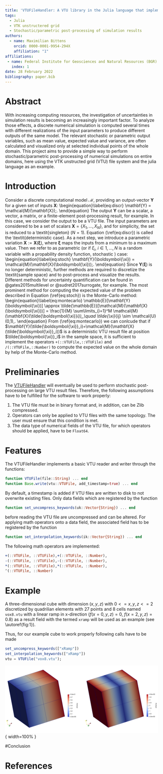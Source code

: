 ```yaml
---
title: 'VTUFileHandler: A VTU library in the Julia language that implements an algebra for basic mathematical operations on VTU data'
tags:
  - Julia
  - VTK unstructered grid
  - Stochastic/parametric post-processing of simulation results
authors:
  - name: Maximilian Bittens
    orcid: 0000-0001-9954-294X
    affiliation: "1"
affiliations:
 - name: Federal Institute for Geosciences and Natural Resources (BGR)
   index: 1
date: 28 February 2022
bibliography: paper.bib
---
```


# Abstract

With increasing computing resources, the investigation of uncertainties in simulation results is becoming an increasingly important factor. To analyze those effects, a discrete numerical simulation is computed several times with different realizations of the input parameters to produce different outputs of the same model. The relevant stochastic or parametric output variables, such as mean value, expected value and variance, are often calculated and visualized only at selected individual points of the whole domain. This project aims to provide a simple way to perform stochastic/parametric post-processing of numerical simulations on entire domains, here using the VTK unstructed grid (VTU) file system and the julia language as an example.

# Introduction

Consider a discrete computational model $\mathcal{M}$, providing an output-vector $\mathbf{Y}$ for a given set of inputs $\mathbf{X}$:
\begin{equation}\label{eq:discr}
\mathbf{Y} = \mathcal{M}(\mathbf{X})\;.
\end{equation}
The output $\mathbf{Y}$ can be a scalar, a vector, a matrix, or a finite-element post-processing result, for example. In this case, we consider the output to be a VTU file. The input parameters are considered to be a set of scalars $\mathbf{X}= \{X_1,...,X_N\}$, and for simplicity, the set is reduced to a \textit{singleton} ($N=1$). Equation (\ref{eq:discr}) is called the \textit{deterministic case}. As a next step, we introduce a parametric variation $\mathbf{X}:=\mathbf{X}(\boldsymbol{\xi})$, where $\boldsymbol{\xi}$ maps the inputs from a minimum to a maximum value. Then we refer to as parametric (or if $\xi_i$, $i\in{1,...,N}$ is a random variable with a propability density function, stochastic ) case:
\begin{equation}\label{eq:stoch}
\mathbf{Y}(\boldsymbol{\xi}) = \mathcal{M}(\mathbf{X}(\boldsymbol{\xi}))\;.
\end{equation}
Since $\mathbf{Y}(\boldsymbol{\xi})$ is no longer deterministic, further methods are required to discretize the \textit{sample space} and to post-process and visualize the results. Different methods for uncertainty quantification can be found in @gates2015multilevel or @sudret2017surrogate, for example.
The most prominent method for computing the expected value of the problem described in Equation (\ref{eq:stoch}) is the Monte-Carlo method:
\begin{equation}\label{eq:montecarlo}
\mathbb{E}[\mathbf{Y}(\boldsymbol{\xi})] \approx \tilde{\mathbb{E}}[\mathcal{M}(\mathbf{X}(\boldsymbol{\xi}))] = \frac{1}{M} \sum\limits_{i=1}^M \mathcal{M}(\mathbf{X}(\tilde{\boldsymbol{\xi}}_i))\,,\quad
\tilde{\xi}_{ij} \sim \mathcal{U}(0,1)\,.
\end{equation} 
From (\ref{eq:montecarlo}) we can conlcude that if $\mathbf{Y}(\tilde{\boldsymbol{\xi}}_i)=\mathcal{M}(\mathbf{X}(\tilde{\boldsymbol{\xi}}_i))$ is a deterministic VTU result file at position $\tilde{\boldsymbol{\xi}}_i$ in the sample space, it is sufficient to implement the operators `+(::VTUFile,::VTUFile)` and `/(::VTUFile,::Number)` to compute the expected value on the whole domain by help of the Monte-Carlo method.

# Preliminaries 

The [VTUFileHandler](https://github.com/baxmittens/VTUFileHandler) will eventually be used to perform stochastic post-processing on large VTU result files. Therefore, the following assumptions have to be fulfilled for the software to work properly:

1. The VTU file must be in binary format and, in addition, can be Zlib compressed.
2. Operators can only be applied to VTU files with the same topology. The user must ensure that this condition is met.
3. The data type of numerical fields of the VTU file, for which operators should be applied, have to be `Float64`.

# Features
The VTUFileHandler implements a basic VTU reader and writer through the functions:
```julia
function VTUFile(file::String) ... end 
function Base.write(vtu::VTUFile, add_timestamp=true) ... end
```
By default, a timestamp is added if VTU files are written to disk to not overwrite existing files. Only data fields which are registered by the function 
```julia
function set_uncompress_keywords(uk::Vector{String}) ... end
```
before reading the VTU file are uncompressed and can be altered. For applying math operators onto a data field, the associated field has to be registered by the function 
```julia
function set_interpolation_keywords(ik::Vector{String}) ... end
```
The following math operators are implemented:
```julia 
+(::VTUFile, ::VTUFile),+(::VTUFile, ::Number),
-(::VTUFile, ::VTUFile),-(::VTUFile, ::Number),
*(::VTUFile, ::VTUFile),*(::VTUFile, ::Number),
^(::VTUFile, ::Number)
```

# Example

A three-dimensional cube with dimension $(x,y,z)$ with $0<=x,y,z<=2$ discretized by quadrilian elements with 27 points and 8 cells named `vox8.vtu` with a linear ramp in x-direction ($f(x=0,y,z)=0$, $f(x=2,y,z)=0.8$) as a result field with the termed `xramp` will be used as an example (see \autoref{fig:1}).

Thus, for our example cube to work properly following calls have to be made
```julia
set_uncompress_keywords(["xRamp"])
set_interpolation_keywords(["xRamp"])
vtu = VTUFile("vox8.vtu");
```




![Cube with initial result field (left). Cube with manipulated result field (right).\label{fig:1}](xramp1.PNG){ width=100% }

#Conclusion

# References
